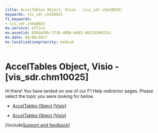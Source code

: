 ```yaml
---
title: AccelTables Object, Visio - [vis_sdr.chm10025]
keywords: vis_sdr.chm10025
f1_keywords:
- vis_sdr.chm10025
ms.service: office
ms.assetid: b38da58b-2716-489b-b462-d0133366331c
ms.date: 06/08/2017
ms.localizationpriority: medium
---
```



# AccelTables Object, Visio - [vis_sdr.chm10025]

Hi there! You have landed on one of our F1 Help redirector pages. Please select the topic you were looking for below.

- [AccelTables Object (Visio)](https://msdn.microsoft.com/library/5cbf276b-918d-5dd5-5473-07255edbdb69.aspx)

- [AccelTables Object (Visio)](https://msdn.microsoft.com/library/1bc9671b-83dc-1349-9171-92d1650ebec8%28Office.15%29.aspx)

[!include[Support and feedback](~/includes/feedback-boilerplate.md)]
